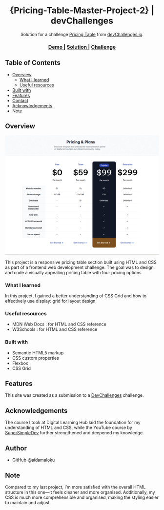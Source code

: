 <!-- Please update value in the {}  -->

<h1 align="center">{Pricing-Table-Master-Project-2} | devChallenges</h1>

<div align="center">
   Solution for a challenge <a href="https://devchallenges.io/challenge/pricing-table-section-challenge" target="_blank">Pricing Table</a> from <a href="http://devchallenges.io" target="_blank">devChallenges.io</a>.
</div>

<div align="center">
  <h3>
    <a href="{https://project-2-pricing-table-master.netlify.app/}">
      Demo
    </a>
    <span> | </span>
    <a href="{https://github.com/aidamaloku/Pricing-Table-Master-Project-2}">
      Solution
    </a>
    <span> | </span>
    <a href="https://devchallenges.io/challenge/pricing-table-section-challenge">
      Challenge
    </a>
  </h3>
</div>

<!-- TABLE OF CONTENTS -->

## Table of Contents

- [Overview](#overview)
  - [What I learned](#what-i-learned)
  - [Useful resources](#useful-resources)
- [Built with](#built-with)
- [Features](#features)
- [Contact](#contact)
- [Acknowledgements](#acknowledgements)
- [Note](#note)

<!-- OVERVIEW -->

## Overview

![screenshot](screenshot.png)

This project is a responsive pricing table section built using HTML and CSS as part of a frontend web development challenge. The goal was to design and code a visually appealing pricing table with four pricing options

### What I learned

In this project, I gained a better understanding of CSS Grid and how to effectively use display: grid for layout design.


### Useful resources

- MDN Web Docs : for HTML and CSS reference
- W3Schools : for HTML and CSS reference

### Built with

- Semantic HTML5 markup
- CSS custom properties
- Flexbox
- CSS Grid

## Features

This site was created as a submission to a [DevChallenges](https://devchallenges.io/challenges-dashboard) challenge.

## Acknowledgements

The course I took at Digital Learning Hub laid the foundation for my understanding of HTML and CSS, while the YouTube course by <a href="https://youtu.be/G3e-cpL7ofc?si=DJpaxBdoFtuAD_lU">SuperSimpleDev</a> further strengthened and deepened my knowledge.

## Author

- GitHub [@aidamaloku](https://github.com/aidamaloku)

## Note

Compared to my last project, I’m more satisfied with the overall HTML structure in this one—it feels cleaner and more organised. Additionally, my CSS is much more comprehensible and organised, making the styling easier to maintain and adjust.